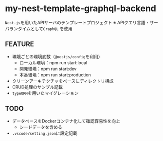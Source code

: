 # my-nest-template-graphql-backend

`Nest.js`を用いたAPIサーバのテンプレートプロジェクト
※ APIクエリ言語・サーバランタイムとして`GraphQL` を使用

## FEATURE
- 環境ごとの環境変数（`@nestjs/config`を利用）
  - ローカル環境：npm run start:local
  - 開発環境：npm run start:dev
  - 本番環境：npm run start:production
- クリーンアーキテクチャをベースにディレクトリ構成
- CRUD処理のサンプル記載
- `typeORM`を用いたマイグレーション

## TODO
- データベースをDockerコンテナ化して確認容易性を向上
  - シードデータを含める
- `.vscode/setting.json`に設定記載
